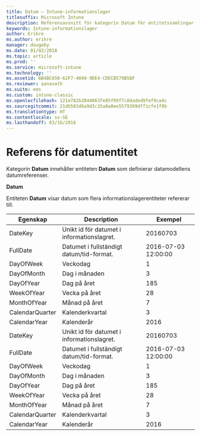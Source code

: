 ```yaml
---
title: Datum – Intune-informationslager
titlesuffix: Microsoft Intune
description: Referensavsnitt för kategorin Datum för entitetssamlingar i API:et för Intune-informationslager.
keywords: Intune-informationslager
author: Erikre
ms.author: erikre
manager: dougeby
ms.date: 01/02/2018
ms.topic: article
ms.prod: ''
ms.service: microsoft-intune
ms.technology: ''
ms.assetid: 6B4BC650-62F7-4049-9DE4-CDECB579B58F
ms.reviewer: aanavath
ms.suite: ems
ms.custom: intune-classic
ms.openlocfilehash: 121e782b2044063fe05f99f7c8daded9fef9ca4c
ms.sourcegitcommit: 21db583d6a9d3c15a8a8ee5579309dff1cfe1f8b
ms.translationtype: HT
ms.contentlocale: sv-SE
ms.lasthandoff: 03/16/2018
---
```

# <a name="reference-for-date-entity"></a>Referens för datumentitet

Kategorin **Datum** innehåller entiteten **Datum** som definierar datamodellens datumreferenser.

**Datum**

Entiteten **Datum** visar datum som flera informationslagerentiteter refererar till.

| Egenskap  | Description | Exempel |
|---------|------------|--------|
| DateKey | Unikt id för datumet i informationslagret. | 20160703 |
| FullDate | Datumet i fullständigt datum/tid-format. | 2016-07-03 12:00:00 |
| DayOfWeek | Veckodag | 1 |
| DayOfMonth | Dag i månaden | 3 |
| DayOfYear | Dag på året | 185 |
| WeekOfYear | Vecka på året | 28 |
| MonthOfYear | Månad på året | 7 |
| CalendarQuarter | Kalenderkvartal | 3 |
| CalendarYear | Kalenderår | 2016 |
| DateKey | Unikt id för datumet i informationslagret. | 20160703 |
| FullDate | Datumet i fullständigt datum/tid-format. | 2016-07-03 12:00:00 |
| DayOfWeek | Veckodag | 1 |
| DayOfMonth | Dag i månaden | 3 |
| DayOfYear | Dag på året | 185 |
| WeekOfYear | Vecka på året | 28 |
| MonthOfYear | Månad på året | 7 |
| CalendarQuarter | Kalenderkvartal | 3 |
| CalendarYear | Kalenderår | 2016 |
